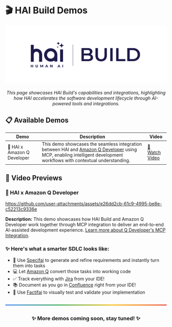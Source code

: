 # 🎬 HAI Build Demos

<div align="center">
  <picture>
    <source media="(prefers-color-scheme: dark)" srcset="assets/img/hai-build-logo-light.png">
    <source media="(prefers-color-scheme: light)" srcset="assets/img/hai-build-logo-theme.png">
    <img alt="HAI Logo" src="assets/img/hai-build-logo-white-bg.png" height="auto">
  </picture>
</div>

<br />  
<div align="center">
  <em>This page showcases HAI Build's capabilities and integrations, highlighting how HAI accelerates the software development lifecycle through AI-powered tools and integrations.</em>
</div>

## 📋 Available Demos

| Demo | Description | Video |
|------|-------------|-------|
| 🤝 HAI x Amazon Q Developer | This demo showcases the seamless integration between HAI and [Amazon Q Developer](https://marketplace.visualstudio.com/items?itemName=AmazonWebServices.amazon-q-vscode) using MCP, enabling intelligent development workflows with contextual understanding. | [🎥 Watch Video](assets/demos/HAI%20x%20Amazon%20Q%20Developer.mp4) |

## 🎥 Video Previews

### 🤝 HAI x Amazon Q Developer
https://github.com/user-attachments/assets/e26dd2cb-61c9-4995-be8e-c52213c9336e

**Description:** This demo showcases how HAI Build and Amazon Q Developer work together through MCP integration to deliver an end-to-end AI-assisted development experience. [Learn more about Q Developer's MCP Integration](https://aws.amazon.com/blogs/devops/use-model-context-protocol-with-amazon-q-developer-for-context-aware-ide-workflows/).

### ✨ Here's what a smarter SDLC looks like:

- 📝 Use [Specifai](https://github.com/presidio-dev/specifai) to generate and refine requirements and instantly turn them into tasks
- 💻 Let [Amazon Q](https://marketplace.visualstudio.com/items?itemName=AmazonWebServices.amazon-q-vscode) convert those tasks into working code
- ✅ Track everything with [Jira](https://community.atlassian.com/forums/Atlassian-Platform-articles/Atlassian-Remote-MCP-Server-beta-now-available-for-desktop/ba-p/3022084) from your IDE!
- 📚 Document as you go in [Confluence](https://community.atlassian.com/forums/Atlassian-Platform-articles/Atlassian-Remote-MCP-Server-beta-now-available-for-desktop/ba-p/3022084) right from your IDE!
- 🧪 Use [Factifai](https://github.com/presidio-dev/factifai) to visually test and validate your implementation

<hr style="height: 3px; background: linear-gradient(to right, #4285f4, #34a853, #fbbc05, #ea4335); border: none; margin: 30px 0;">

<div align="center">
  <h3>✨ More demos coming soon, stay tuned! ✨</h3>
</div>
